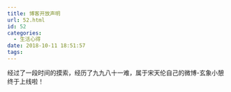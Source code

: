 ```yaml
---
title: 博客开放声明
url: 52.html
id: 52
categories:
  - 生活心得
date: 2018-10-11 18:51:57
tags:
---
```


经过了一段时间的摸索，经历了九九八十一难，属于宋天伦自己的微博-玄象小憩终于上线啦！